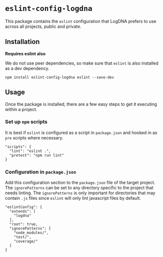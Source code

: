 # `eslint-config-logdna`

This package contains the `eslint` configuration that LogDNA prefers to use across all projects, public and private.

## Installation

**Requires eslint also**

We do not use peer dependencies, so make sure that `eslint` is also installed as a dev dependency.

```
npm install eslint-config-logdna eslint --save-dev
```

## Usage

Once the package is installed, there are a few easy steps to get it executing within a project.

### Set up `npm` scripts

It is best if `eslint` is configured as a script in `package.json` and hooked in as `pre` scripts where necessary.

```
"scripts": {
  "lint": "eslint .",
  "pretest": "npm run lint"
}
```

### Configuration in `package.json`

Add this configuration section to the `package.json` file of the target project.  The `ignorePatterns` can be set to any directory
specific to the project that needs linting.  The `ignorePatterns` is only important for directories that may contain `.js`
files since `eslint` will only lint javascript files by default.

```
"eslintConfig": {
  "extends": [
    "logdna"
  ],
  "root": true,
  "ignorePatterns": [
    "node_modules/",
    "test/",
    "coverage/"
  ]
}
```
